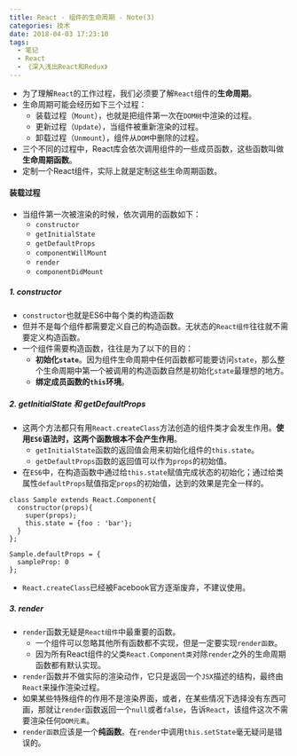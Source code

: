 ```yaml
---
title: React - 组件的生命周期 - Note(3)
categories: 技术
date: 2018-04-03 17:23:10
tags:
  - 笔记
  - React
  - 《深入浅出React和Redux》
---
```


- 为了理解`React`的工作过程，我们必须要了解`React`组件的**生命周期**。
- 生命周期可能会经历如下三个过程：
  - 装载过程（`Mount`），也就是把组件第一次在`DOM树`中渲染的过程。
  - 更新过程（`Update`），当组件被重新渲染的过程。
  - 卸载过程（`Unmount`），组件从`DOM`中删除的过程。
- 三个不同的过程中，React库会依次调用组件的一些成员函数，这些函数叫做**生命周期函数**。
- 定制一个React组件，实际上就是定制这些生命周期函数。


#### 装载过程
- 当组件第一次被渲染的时候，依次调用的函数如下：
  - `constructor`
  - `getInitialState`
  - `getDefaultProps`
  - `componentWillMount`
  - `render`
  - `componentDidMount`

<!--more-->

##### 1. constructor
- `constructor`也就是ES6中每个类的构造函数
- 但并不是每个组件都需要定义自己的构造函数。无状态的`React组件`往往就不需要定义构造函数。
- 一个组件需要构造函数，往往是为了以下的目的：
  - **初始化`state`**。因为组件生命周期中任何函数都可能要访问`state`，那么整个生命周期中第一个被调用的构造函数自然是初始化`state`最理想的地方。
  - **绑定成员函数的`this`环境**。


##### 2. getInitialState 和 getDefaultProps
- 这两个方法都只有用`React.createClass`方法创造的组件类才会发生作用。**使用`ES6`语法时，这两个函数根本不会产生作用**。
  - `getInitialState`函数的返回值会用来初始化组件的`this.state`。
  - `getDefaultProps`函数的返回值可以作为`props`的初始值。
- 在`ES6`中，在构造函数中通过给`this.state`赋值完成状态的初始化；通过给类属性`defaultProps`赋值指定`props`的初始值，达到的效果是完全一样的。

```
class Sample extends React.Component{
  constructor(props){
    super(props);
    this.state = {foo : 'bar'};
  }
};

Sample.defaultProps = {
  sampleProp: 0
};
```

- `React.createClass`已经被Facebook官方逐渐废弃，不建议使用。

##### 3. render
- `render`函数无疑是`React组件`中最重要的函数。
  - 一个组件可以忽略其他所有函数都不实现，但是一定要实现`render函数`。
  - 因为所有React组件的父类`React.Component类`对除`render`之外的生命周期函数都有默认实现。
- `render`函数并不做实际的渲染动作，它只是返回一个`JSX`描述的结构，最终由`React`来操作渲染过程。
- 如果某些特殊组件的作用不是渲染界面，或者，在某些情况下选择没有东西可画，那就让`render`函数返回一个`null`或者`false`，告诉`React`，该组件这次不需要渲染任何`DOM元素`。
- `render函数`应该是一个**纯函数**。在`render`中调用`this.setState`毫无疑问是错误的。
